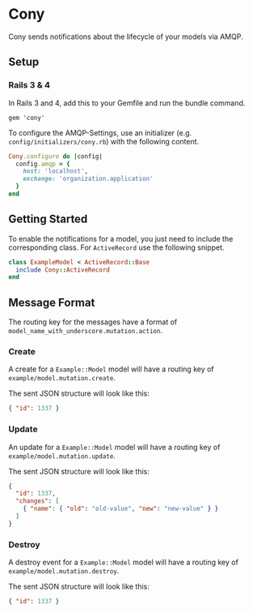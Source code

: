 # Cony

Cony sends notifications about the lifecycle of your models via AMQP.


## Setup

### Rails 3 & 4

In Rails 3 and 4, add this to your Gemfile and run the bundle command.

    gem 'cony'

To configure the AMQP-Settings, use an initializer (e.g.
`config/initializers/cony.rb`) with the following content.

```ruby
Cony.configure do |config|
  config.amqp = {
    host: 'localhost',
    exchange: 'organization.application'
  }
end
```


## Getting Started

To enable the notifications for a model, you just need to include the
corresponding class. For `ActiveRecord` use the following snippet.

```ruby
class ExampleModel < ActiveRecord::Base
  include Cony::ActiveRecord
end
```

## Message Format

The routing key for the messages have a format of
`model_name_with_underscore.mutation.action`.

### Create

A create for a `Example::Model` model will have a routing key of
`example/model.mutation.create`.

The sent JSON structure will look like this:

```json
{ "id": 1337 }
```


### Update

An update for a `Example::Model` model will have a routing key of
`example/model.mutation.update`.

The sent JSON structure will look like this:

```json
{
  "id": 1337,
  "changes": [
    { "name": { "old": "old-value", "new": "new-value" } }
  ]
}
```


### Destroy

A destroy event for a `Example::Model` model will have a routing key of
`example/model.mutation.destroy`.

The sent JSON structure will look like this:

```json
{ "id": 1337 }
```


